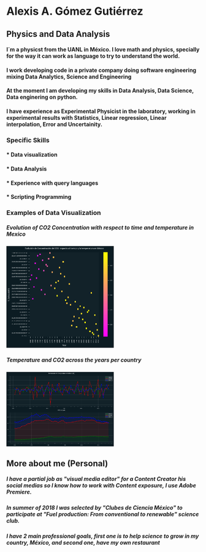 # Alexis A. Gómez Gutiérrez

## Physics and Data Analysis

#### I´m a physicst from the UANL in México. I love math and physics, specially for the way it can work as language to try to understand the world.

#### I work developing code in a private company doing software engineering mixing Data Analytics, Science and Engineering

#### At the moment I am developing my skills in Data Analysis, Data Science, Data enginering on python.

#### I have experience as Experimental Physicist in the laboratory, working in experimental results with Statistics, Linear regression, Linear interpolation, Error and Uncertainity.


### Specific Skills

#### * Data visualization
#### * Data Analysis
#### * Experience with query languages
#### * Scripting Programming

### Examples of Data Visualization

##### Evolution of CO2 Concentration with respect to time and temperature in Mexico 
<img src='https://github.com/AlexisAGG14/AlexisAGG14/blob/master/Im%C3%A1genPrueba.png' width='280' />

##### Temperature and CO2 across the years per country
<img src="https://github.com/AlexisAGG14/Personal-Projects/blob/main/Temperature-Changes/IncreaseofTandCO2perCountry.png" width=280 />

## More about me (Personal)

##### I have a partial job as "visual media editor" for  a Content Creator his social medias so I know how to work with Content exposure, I use Adobe Premiere.

##### In summer of 2018 I was selected by "Clubes de Ciencia México" to participate at "Fuel production: From conventional to renewable" science club. 

##### I have 2 main professional goals, first one is to help science to grow in my country, México, and second one, have my own restaurant
